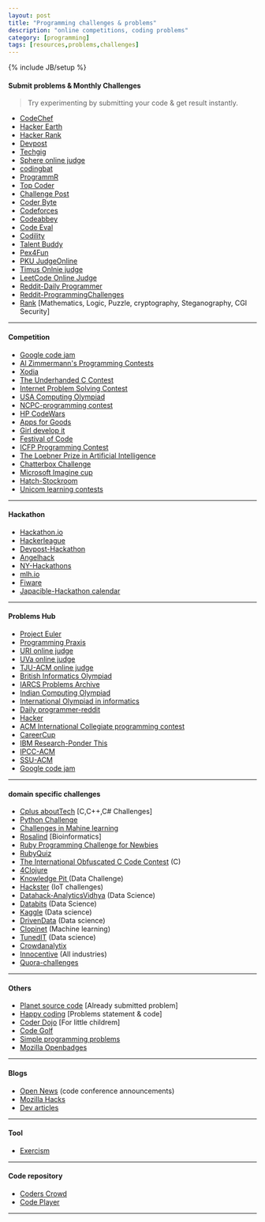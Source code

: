 ```yaml
---
layout: post
title: "Programming challenges & problems"
description: "online competitions, coding problems"
category: [programming]
tags: [resources,problems,challenges]
---
```

{% include JB/setup %}


#### Submit problems & Monthly Challenges
> Try experimenting by submitting your code & get result instantly.

* [CodeChef](http://www.codechef.com/ "Codechef homepage")
* [Hacker Earth](https://www.hackerearth.com/)
* [Hacker Rank](https://www.hackerrank.com)
* [Devpost](http://devpost.com/ "Devpost")
* [Techgig](http://www.techgig.com/codecontest "Techgig homepage")
* [Sphere online judge](http://www.spoj.com/ "Sphere online judge homepage")
* [codingbat](http://codingbat.com/ "CodingBat homepage")
* [ProgrammR](http://www.programmr.com/ "ProgrammR homepage")
* [Top Coder](http://www.topcoder.com/ "Top coder homepage")
* [Challenge Post](http://challengepost.com/)
* [Coder Byte](http://coderbyte.com/)
* [Codeforces](http://codeforces.com/)
* [Codeabbey](http://www.codeabbey.com/)
* [Code Eval](https://www.codeeval.com/)
* [Codility](https://codility.com/programmers/)
* [Talent Buddy](https://www.talentbuddy.co/)
* [Pex4Fun](http://www.pexforfun.com/)
* [PKU JudgeOnline](http://poj.org/)
* [Timus Onlnie judge](http://acm.timus.ru/)
* [LeetCode Online Judge](https://leetcode.com/)
* [Reddit-Daily Programmer](http://www.reddit.com/r/dailyprogrammer)
* [Reddit-ProgrammingChallenges](https://www.reddit.com/r/programmingchallenges)
* [Rank](http://www.rankk.org) [Mathematics, Logic, Puzzle, cryptography, Steganography, CGI Security]

-----

#### Competition

* [Google code jam](https://code.google.com/codejam/ "Code Jam homepage")
* [Al Zimmermann's Programming Contests](http://www.azspcs.net/)
* [Xodia](http://xodia.pythonanywhere.com/xodialatest/) 
* [The Underhanded C Contest](http://www.underhanded-c.org/)
* [Internet Problem Solving Contest](http://ipsc.ksp.sk/)
* [USA Computing Olympiad](http://www.usaco.org/index.php)
* [NCPC-programming contest](http://ncpc.idi.ntnu.no/)
* [HP CodeWars](http://www.hpcodewars.org/)
* [Apps for Goods](http://www.appsforgood.org/)
* [Girl develop it](https://www.girldevelopit.com/)
* [Festival of Code](http://festival.yrs.io/)
* [ICFP Programming Contest](http://icfpcontest.org/)
* [The Loebner Prize in Artificial Intelligence](http://www.loebner.net/Prizef/loebner-prize.html)
* [Chatterbox Challenge ](http://www.chatterboxchallenge.com/)
* [Microsoft Imagine cup](https://www.imaginecup.com/)
* [Hatch-Stockroom](http://hatch.stockroom.io/)
* [Unicom learning contests](http://www.unicomlearning.com/contests.html)

-----

#### Hackathon
* [Hackathon.io](http://www.hackathon.io/events)
* [Hackerleague](https://www.hackerleague.org/hackathons)
* [Devpost-Hackathon](http://devpost.com/hackathons)
* [Angelhack](http://angelhack.com/events/)
* [NY-Hackathons](http://nyhackathons.com/)
* [mlh.io](https://mlh.io/seasons/s2015/events)
* [Fiware](https://www.fiware.org/events/)
* [Japacible-Hackathon calendar](https://github.com/japacible/Hackathon-Calendar)

-----

#### Problems Hub
* [Project Euler](https://projecteuler.net/ "Project Euler homepage")
* [Programming Praxis](http://programmingpraxis.com/)
* [URI online judge](https://www.urionlinejudge.com.br/judge/login)
* [UVa online judge](https://uva.onlinejudge.org/ )
* [TJU-ACM online judge](http://acm.tju.edu.cn/toj/)
* [British Informatics Olympiad](http://www.olympiad.org.uk/ "British Informatics Olympiad home page")
* [IARCS Problems Archive](http://opc.iarcs.org.in/ "IARCS Problems Archive homepage")
* [Indian Computing Olympiad](http://www.iarcs.org.in/inoi/archives.php)
* [International Olympiad in informatics](http://ioinformatics.org/index.shtml "International Olympiad in informatics")
* [Daily programmer-reddit](http://www.reddit.com/r/dailyprogrammer)
* [Hacker](http://www.hacker.org/)
* [ACM International Collegiate programming contest](http://acm.hit.edu.cn/judge/ProblemIndex.php)
* [CareerCup](http://www.careercup.com/)
* [IBM Research-Ponder This](https://www.research.ibm.com/haifa/ponderthis/index.shtml)
* [IPCC-ACM](https://icpc.baylor.edu/)
* [SSU-ACM](http://acm.sgu.ru/)
* [Google code jam](https://code.google.com/codejam/contests.html)

-----

#### domain specific challenges
* [Cplus aboutTech](http://cplus.about.com/od/programmingchallenges/ "C,C++,C# Challenges") [C,C++,C# Challenges]
* [Python Challenge](http://www.pythonchallenge.com/ )
* [Challenges in Mahine learning](http://www.chalearn.org/)
* [Rosalind](http://rosalind.info/problems/locations/) [Bioinformatics]
* [Ruby Programming Challenge for Newbies](http://ruby-challenge.rubylearning.org/)
* [RubyQuiz](http://rubyquiz.com/)
* [The International Obfuscated C Code Contest](http://www.ioccc.org/) (C)
* [4Clojure](http://www.4clojure.com/)
* [Knowledge Pit ](https://knowledgepit.fedcsis.org/) (Data Challenge)
* [Hackster](https://www.hackster.io/challenges) (IoT challenges)
* [Datahack-AnalyticsVidhya](http://datahack.analyticsvidhya.com/contest/all) (Data Science)
* [Databits](http://databits.io/challenges/opensource) (Data Science)
* [Kaggle](https://www.kaggle.com/) (Data science)
* [DrivenData](https://www.drivendata.org/) (Data science)
* [Clopinet](http://clopinet.com/challenges/) (Machine learning)
* [TunedIT](http://tunedit.org/challenges) (Data science)
* [Crowdanalytix](https://www.crowdanalytix.com/listContests)
* [Innocentive](https://www.innocentive.com) (All industries)
* [Quora-challenges](https://www.quora.com/challenges)

-----

#### Others
* [Planet source code](http://www.planet-source-code.com/) [Already submitted problem]
* [Happy coding](http://happycodings.com/) [Problems statement & code]
* [Coder Dojo](https://coderdojo.com/ ) [For little childrem]
* [Code Golf](http://codegolf.com/ "Code Golf home page")
* [Simple programming problems](http://adriann.github.io/programming_problems.html)
* [Mozilla Openbadges](https://backpack.openbadges.org/backpack/login)

----

#### Blogs
* [Open News](https://source.opennews.org/en-US/) (code conference announcements)
* [Mozilla Hacks](https://hacks.mozilla.org/ "Mozilla Hacks")
* [Dev articles](http://www.devarticles.com/ "Dev Articles")

----

#### Tool
* [Exercism](http://exercism.io/)

----

#### Code repository
* [Coders Crowd](http://coderscrowd.com/app/public/home)
* [Code Player](http://thecodeplayer.com/)

----
